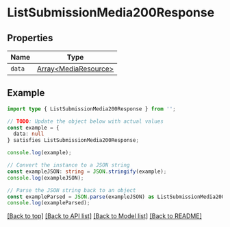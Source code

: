 # ListSubmissionMedia200Response

## Properties

| Name   | Type                                           |
| ------ | ---------------------------------------------- |
| `data` | [Array&lt;MediaResource&gt;](MediaResource.md) |

## Example

```typescript
import type { ListSubmissionMedia200Response } from '';

// TODO: Update the object below with actual values
const example = {
  data: null
} satisfies ListSubmissionMedia200Response;

console.log(example);

// Convert the instance to a JSON string
const exampleJSON: string = JSON.stringify(example);
console.log(exampleJSON);

// Parse the JSON string back to an object
const exampleParsed = JSON.parse(exampleJSON) as ListSubmissionMedia200Response;
console.log(exampleParsed);
```

[[Back to top]](#) [[Back to API list]](../README.md#api-endpoints) [[Back to Model list]](../README.md#models) [[Back to README]](../README.md)
